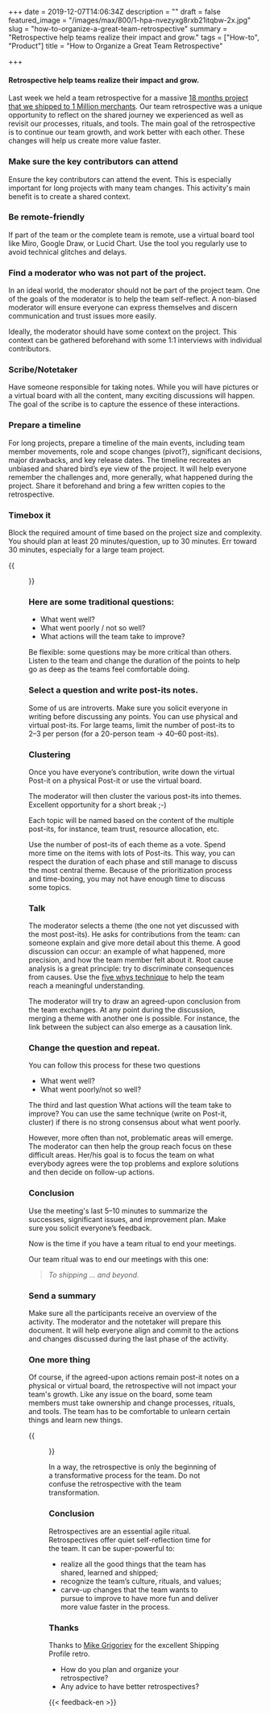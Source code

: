 +++
date = 2019-12-07T14:06:34Z
description = ""
draft = false
featured_image = "/images/max/800/1-hpa-nvezyxg8rxb21itqbw-2x.jpg"
slug = "how-to-organize-a-great-team-retrospective"
summary = "Retrospective help teams realize their impact and grow."
tags = ["How-to", "Product"]
title = "How to Organize a Great Team Retrospective"

+++


#### Retrospective help teams realize their impact and grow.

Last week we held a team retrospective for a massive [18 months project that we shipped to 1 Million merchants](https://help.shopify.com/en/manual/shipping/setting-up-and-managing-your-shipping/shipping-profiles). Our team retrospective was a unique opportunity to reflect on the shared journey we experienced as well as revisit our processes, rituals, and tools. The main goal of the retrospective is to continue our team growth, and work better with each other. These changes will help us create more value faster.

### Make sure the key contributors can attend

Ensure the key contributors can attend the event. This is especially important for long projects with many team changes. This activity's main benefit is to create a shared context.

### Be remote-friendly

If part of the team or the complete team is remote, use a virtual board tool like Miro, Google Draw, or Lucid Chart. Use the tool you regularly use to avoid technical glitches and delays.

### Find a moderator who was not part of the project.

In an ideal world, the moderator should not be part of the project team. One of the goals of the moderator is to help the team self-reflect. A non-biased moderator will ensure everyone can express themselves and discern communication and trust issues more easily.

Ideally, the moderator should have some context on the project. This context can be gathered beforehand with some 1:1 interviews with individual contributors.

### Scribe/Notetaker

Have someone responsible for taking notes. While you will have pictures or a virtual board with all the content, many exciting discussions will happen. The goal of the scribe is to capture the essence of these interactions.

### Prepare a timeline

For long projects, prepare a timeline of the main events, including team member movements, role and scope changes (pivot?), significant decisions, major drawbacks, and key release dates. The timeline recreates an unbiased and shared bird’s eye view of the project. It will help everyone remember the challenges and, more generally, what happened during the project. Share it beforehand and bring a few written copies to the retrospective.

### Timebox it

Block the required amount of time based on the project size and complexity. You should plan at least 20 minutes/question, up to 30 minutes. Err toward 30 minutes, especially for a large team project.

{{<figure src="/images/max/800/1-pvtseiadez7qj4uz9d5y_w.jpg" caption="Photo by [Burst](https://burst.shopify.com/@matthew_henry)" >}}

### Here are some traditional questions:

* What went well?
* What went poorly / not so well?
* What actions will the team take to improve?

Be flexible: some questions may be more critical than others. Listen to the team and change the duration of the points to help go as deep as the teams feel comfortable doing.

### Select a question and write post-its notes.

Some of us are introverts. Make sure you solicit everyone in writing before discussing any points. You can use physical and virtual post-its. For large teams, limit the number of post-its to 2–3 per person (for a 20-person team -> 40–60 post-its).

### Clustering

Once you have everyone’s contribution, write down the virtual Post-it on a physical Post-it or use the virtual board.

The moderator will then cluster the various post-its into themes. Excellent opportunity for a short break ;-)

Each topic will be named based on the content of the multiple post-its, for instance, team trust, resource allocation, etc.

Use the number of post-its of each theme as a vote. Spend more time on the items with lots of Post-its. This way, you can respect the duration of each phase and still manage to discuss the most central theme. Because of the prioritization process and time-boxing, you may not have enough time to discuss some topics.

### Talk

The moderator selects a theme (the one not yet discussed with the most post-its). He asks for contributions from the team: can someone explain and give more detail about this theme. A good discussion can occur: an example of what happened, more precision, and how the team member felt about it. Root cause analysis is a great principle: try to discriminate consequences from causes. Use the [five whys technique](https://en.wikipedia.org/wiki/5_Whys) to help the team reach a meaningful understanding.

The moderator will try to draw an agreed-upon conclusion from the team exchanges. At any point during the discussion, merging a theme with another one is possible. For instance, the link between the subject can also emerge as a causation link.

### Change the question and repeat.

You can follow this process for these two questions

* What went well?
* What went poorly/not so well?

The third and last question What actions will the team take to improve? You can use the same technique (write on Post-it, cluster) if there is no strong consensus about what went poorly.

However, more often than not, problematic areas will emerge. The moderator can then help the group reach focus on these difficult areas. Her/his goal is to focus the team on what everybody agrees were the top problems and explore solutions and then decide on follow-up actions.

### Conclusion

Use the meeting's last 5–10 minutes to summarize the successes, significant issues, and improvement plan. Make sure you solicit everyone’s feedback.

Now is the time if you have a team ritual to end your meetings.

Our team ritual was to end our meetings with this one:

> _To shipping … and beyond._

### Send a summary

Make sure all the participants receive an overview of the activity. The moderator and the notetaker will prepare this document. It will help everyone align and commit to the actions and changes discussed during the last phase of the activity.

### One more thing

Of course, if the agreed-upon actions remain post-it notes on a physical or virtual board, the retrospective will not impact your team's growth. Like any issue on the board, some team members must take ownership and change processes, rituals, and tools. The team has to be comfortable to unlearn certain things and learn new things.

{{<figure src="/images/max/800/1-svomgzeh2vzpx9d_hi1waw-2x.jpg" caption="Retrospectives are the fuel for your team growth&nbsp;engine." >}}

In a way, the retrospective is only the beginning of a transformative process for the team. Do not confuse the retrospective with the team transformation.

### Conclusion

Retrospectives are an essential agile ritual. Retrospectives offer quiet self-reflection time for the team. It can be super-powerful to:

* realize all the good things that the team has shared, learned and shipped;
* recognize the team’s culture, rituals, and values;
* carve-up changes that the team wants to pursue to improve to have more fun and deliver more value faster in the process.

### Thanks

Thanks to [Mike Grigoriev](https://medium.com/u/9e7d880f3366) for the excellent Shipping Profile retro.

* How do you plan and organize your retrospective?
* Any advice to have better retrospectives?

{{< feedback-en >}}

